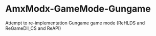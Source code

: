 # AmxModx-GameMode-Gungame
Attempt to re-implementation Gungame game mode (ReHLDS and ReGameDll_CS and ReAPI) 
